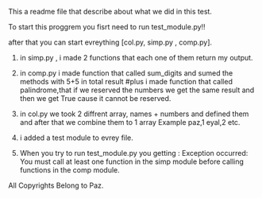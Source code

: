 This a readme file that describe about what we did in this test.

To start this proggrem you fisrt need to run test_module.py!!

after that you can start evreything [col.py, simp.py , comp.py].


1. in simp.py , i made 2 functions that each one of them return my output.

2. in comp.py i made function that called sum_digits and sumed the methods with 5+5 in total result
#plus i made function that called palindrome,that if we reserved the numbers we get the same result and then we get True cause it cannot be reserved.

3. in col.py we took 2 diffrent array, names + numbers and defined them and after that we combine them to 1 array Example paz,1 eyal,2 etc.


4. i added a test module to evrey file. 

5. When you try to run test_module.py you getting : 
 Exception occurred: You must call at least one function in the simp module before calling functions in the comp module.

All Copyrights Belong to Paz.